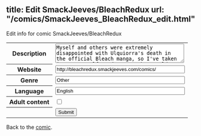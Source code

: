 title: Edit SmackJeeves/BleachRedux
url: "/comics/SmackJeeves_BleachRedux_edit.html"
---
Edit info for comic SmackJeeves/BleachRedux

<form name="comic" action="http://gaepostmail.appspot.com/comic/" method="post">
<table class="comicinfo">
<tr>
<th>Description</th><td><textarea name="description" cols="40" rows="3">Myself and others were extremely disappointed with Ulquiorra's death in the official Bleach manga, so I've taken it upon myself to draw out what could've possibly happened had Orihime pulled her head out of her ass and saved him. WARNING: UlquiHime. Any negative comments (or futile attempts at validating other ships that make even less sense (ie: IchiHime)) will be deleted. CURRENT: 4/21 Ch29 is online. Ch30 is starting up on 5/18. ETA 6/08. NOTE: READ RIGHT TO LEFT LIKE JAPANESE MANGA.</textarea></td>
</tr>
<tr>
<th>Website</th><td><input type="text" name="url" value="http://bleachredux.smackjeeves.com/comics/" size="40"/></td>
</tr>
<tr>
<th>Genre</th><td><input type="text" name="genre" value="Other" size="40"/></td>
</tr>
<tr>
<th>Language</th><td><input type="text" name="language" value="English" size="40"/></td>
</tr>
<tr>
<th>Adult content</th><td><input type="checkbox" name="adult" value="adult" /></td>
</tr>
<tr>
<th></th><td>
<input type="hidden" name="comic" value="SmackJeeves_BleachRedux" />
<input type="submit" name="submit" value="Submit" />
</td>
</tr>
</table>
</form>

Back to the [comic](SmackJeeves_BleachRedux.html).
